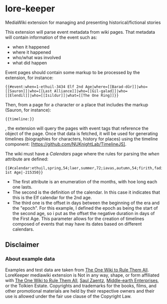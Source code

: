 # lore-keeper
MediaWiki extension for managing and presenting historical/fictional stories

This extension will parse event metadata from wiki pages. That metadata will contain information of the event such as:
* when it happened
* where it happened
* who/what was involved
* what did happen

Event pages should contain some markup to be processed by the extension, for instance:

    {{#event:when=1-ethuil-3434 Elf 2nd Age|where=[[Barad-dûr]]|who=[[Sauron]]|who=[[Last Alliance]]|who=[[Gil-galad]]|who=[[Elendil]]|who=[[Isildur]]|what=[[The One Ring]]}}

Then, from a page for a character or a place that includes the markup (Sauron, for instance):
    
    {{timeline:}}
    
, the extension will query the pages with event tags that reference the object of the page. Once that data is fetched, it will be used for generating timelines (biographies for characters, history for places) using the timeline component: [https://github.com/NUKnightLab/TimelineJS].

The wiki must have a *Calendars* page where the rules for parsing the *when* attribute are defined:

	{{#calendar:ethuil,spring,54;laer,summer,72;iavas,autumn,54;firith,fading,54;rhîw,winter,72;echuir,stirring,54|Elf 1st Age|-215350}}
	
* The first attribute is an enumeration of the months, with hoe long each one lasts.
* The second is the definition of the calendar. In this case it indicates that this is the Elf calendar for the 2nd age.
* The third one is the offset in days between the beginning of the era and the "epoch". For this example, I defined the epoch as being the start of the second age, so i put as the offset the negative duration in days of the First Age. This parameter allows for the creation of timelines composed of events that may have its dates based on different calendars.

## Disclaimer

### About example data

Examples and test data are taken from [The One Wiki to Rule Them All](http://lotr.wikia.com/wiki/Main_Page).
LoreKeeper mediawiki extension is Not in any way, shape, or form affiliated with [The One Wiki to Rule Them All](http://lotr.wikia.com/wiki/Main_Page), [Saul Zaentz](http://www.zaentz.com/), [Middle-earth Enterprises](http://www.middleearth.com/home.html), or the Tolkien Estate.
Copyrights and trademarks for the books, films, and other promotional materials are held by their respective owners and their use is allowed under the fair use clause of the Copyright Law.